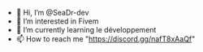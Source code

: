 - 👋 Hi, I’m @SeaDr-dev
- 👀 I’m interested in Fivem
- 🌱 I’m currently learning le développement
- 📫 How to reach me "https://discord.gg/nafT8xAaQf" 

<!---
SeaDr-dev/SeaDr-dev is a ✨ special ✨ repository because its `README.md` (this file) appears on your GitHub profile.
You can click the Preview link to take a look at your changes.
--->
